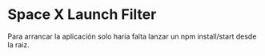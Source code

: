 # Space X Launch Filter

Para arrancar la aplicación solo haria falta lanzar un npm install/start desde la raiz.
